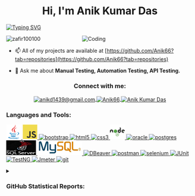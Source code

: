 <h1 align="center">Hi, I'm Anik Kumar Das</h1>

<a href="https://git.io/typing-svg">
    <img src="https://readme-typing-svg.demolab.com?font=Fira+Code&weight=200&size=18&duration=3000&pause=1000&color=9AAD24&vCenter=true&multiline=true&width=700&height=100&lines=I%20am%20a%20software%20QA%20engineer%20from%20Bangladesh.;A%20critical%20thinker%20who%20loves%20testing.;Finding%20root%20causes,%20automating%20tasks,%20and%20optimizing%20systems."
        alt="Typing SVG" />
</a>




<img align="right" alt="Coding" width="300"
    src="https://img.freepik.com/free-vector/version-control-concept-illustration_114360-2451.jpg">

<p align="left">
    <img src="https://komarev.com/ghpvc/?username=Anik66&label=Profile%20views&color=0e75b6&style=flat"
        alt="zafir100100" />
</p>

- 📫 All of my projects are available at [https://github.com/Anik66?tab=repositories](https://github.com/Anik66?tab=repositories)

- 💬 Ask me about **Manual Testing, Automation Testing, API Testing.**

<h3 align="center">
    Connect with me:
</h3>
<p align="center">
    <a href="mailto:anikd1439@gmail.com">
        <img align="center"
        src="https://img.shields.io/badge/Gmail-lightgrey?style=flat&logo=gmail"
        alt="anikd1439@gmail.com" height="30" width="80" />
    </a>
    <a href="https://github.com/Anik66" target="blank">
        <img align="center"
            src="https://raw.githubusercontent.com/rahuldkjain/github-profile-readme-generator/master/src/images/icons/Social/github.svg"
            alt="Anik66" height="30" width="40" />
    </a>
    <a href="https://www.linkedin.com/in/anik-kumar-das-b1518421b" target="blank">
        <img align="center"
            src="https://raw.githubusercontent.com/rahuldkjain/github-profile-readme-generator/master/src/images/icons/Social/linked-in-alt.svg"
            alt="Anik Kumar Das" height="30" width="40" />
    </a>
</p>

<h3 align="left">
    Languages and Tools:
</h3>
<p align="left">
    <a href="https://www.java.com" target="_blank" rel="noreferrer">
        <img src="https://raw.githubusercontent.com/devicons/devicon/master/icons/java/java-original.svg" alt="java"
            width="40" height="40" /> 
    </a>
    <a href="https://developer.mozilla.org/en-US/docs/Web/JavaScript" target="_blank" rel="noreferrer">
        <img src="https://raw.githubusercontent.com/devicons/devicon/master/icons/javascript/javascript-original.svg"
            alt="javascript" width="40" height="40" />
    </a>
    <a href="https://getbootstrap.com" target="_blank" rel="noreferrer">
        <img src="https://cdn.jsdelivr.net/gh/devicons/devicon/icons/bootstrap/bootstrap-original.svg"
            alt="bootstrap" width="40" height="40" />
    </a>
    <a href="https://www.w3.org/html/" target="_blank" rel="noreferrer">
        <img src="https://cdn.jsdelivr.net/gh/devicons/devicon/icons/html5/html5-original.svg"
            alt="html5" width="40" height="40" />
    </a>
    <a href="https://www.w3schools.com/css/" target="_blank" rel="noreferrer">
        <img src="https://cdn.jsdelivr.net/gh/devicons/devicon/icons/css3/css3-original.svg"
            alt="css3" width="40" height="40" />
    </a>
    <a href="https://nodejs.org" target="_blank" rel="noreferrer">
        <img src="https://raw.githubusercontent.com/devicons/devicon/master/icons/nodejs/nodejs-original-wordmark.svg"
            alt="nodejs" width="40" height="40" />
    </a>
    <a href="https://www.oracle.com/" target="_blank" rel="noreferrer">
        <img src="https://cdn.jsdelivr.net/gh/devicons/devicon/icons/oracle/oracle-original.svg"
            alt="oracle" width="40" height="40" />
    </a>
    <a href="https://www.mongodb.com/" target="_blank" rel="noreferrer">
        <img src="https://github.com/mongodb-js/leaf/blob/master/dist/mongodb-leaf_128x128.png"
            alt="postgres" width="40" height="40" />
    </a>
    <a href="https://www.tutorialspoint.com/ms_sql_server/index.htm" target="_blank" rel="noreferrer">
        <img src="https://github.com/zafir100100/zafir100100/blob/main/resources/mssql.jpg"
            alt="mssql" width="80" height="40" />
    </a>
    <a href="https://www.mysql.com/" target="_blank" rel="noreferrer">
        <img src="https://github.com/zafir100100/zafir100100/blob/main/resources/mysql.png"
            alt="mysql" width="120" height="40" />
    </a>
    <a href="https://dbeaver.io/" target="_blank" rel="noreferrer">
        <img src="https://upload.wikimedia.org/wikipedia/commons/b/b5/DBeaver_logo.svg"
            alt="DBeaver" width="40" height="40" />
    </a>
    <a href="https://postman.com" target="_blank" rel="noreferrer">
        <img src="https://www.vectorlogo.zone/logos/getpostman/getpostman-icon.svg" alt="postman" width="40"
            height="40" />
    </a>
    <a href="https://www.selenium.dev" target="_blank" rel="noreferrer">
        <img src="https://raw.githubusercontent.com/detain/svg-logos/780f25886640cef088af994181646db2f6b1a3f8/svg/selenium-logo.svg"
            alt="selenium" width="40" height="40" />
    </a>
    <a href="https://junit.org/" target="_blank" rel="noreferrer">
        <img src="https://avatars.githubusercontent.com/u/874086?s=200&v=4"
            alt="JUnit" width="40" height="40" />
    </a>
    <a href="https://testng.org" target="_blank" rel="noreferrer">
        <img src="https://e7.pngegg.com/pngimages/640/776/png-clipart-testng-logo-software-testing-software-framework-computer-icons-automation-testing-angle-text.png"
            alt="TestNG" width="80" height="40" />
    </a>
    <a href="https://jmeter.apache.org/" target="_blank" rel="noreferrer">
        <img src="http://jmeter.apache.org/images/jmeter.png"
            alt="Jmeter" width="120" height="40" />
    <a href="https://git-scm.com/" target="_blank" rel="noreferrer">
        <img src="https://www.vectorlogo.zone/logos/git-scm/git-scm-icon.svg" alt="git" width="40" height="40" />
    </a>
</p>

<details>
    <summary>
        <strong>
            <h3>
                GitHub Statistical Reports:
            </h3>
        </strong>
    </summary>
    <br>
    <table border="0">
        <tr>
            <td colspan="2" align="center">
                <img align="center"
                    src="https://github-readme-stats.vercel.app/api/top-langs?username=Anik66&show_icons=true&locale=en&layout=compact&theme=dark"
                    alt="Anik66" />
            </td>
        </tr>
        <tr>
            <td>
                <img align="center"
                    src="https://github-readme-stats.vercel.app/api?username=Anik66&show_icons=true&locale=en&hide=contribs,prs&theme=tokyonight"
                    alt="Anik66" />
            </td>
            <td>
                <img align="center" 
                    src="https://github-readme-streak-stats.herokuapp.com/?user=Anik66&theme=merko"
                    alt="Anik66" />
            </td>
        </tr>
    </table>
</details>

